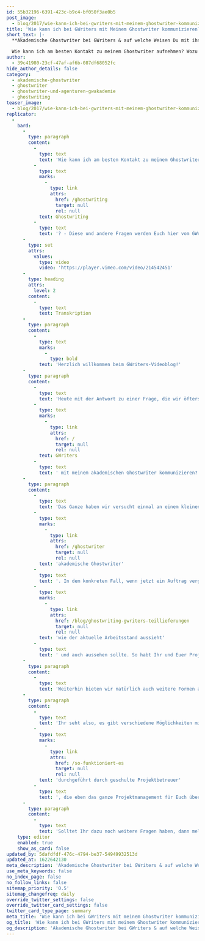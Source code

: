 ```yaml
---
id: 55b32196-6391-423c-b9c4-bf050f3ae0b5
post_image:
  - blog/2017/wie-kann-ich-bei-gwriters-mit-meinem-ghostwriter-kommunizieren/Ghostwriter-Kommunikation.png
title: 'Wie kann ich bei GWriters mit Meinem Ghostwriter kommunizieren?'
short_text: |-
  **Akademische Ghostwriter bei GWriters & auf welche Weisen Du mit ihnen kommunizieren kannst.**

  Wie kann ich am besten Kontakt zu meinem Ghostwriter aufnehmen? Wozu sind Projektbetreuer bei GWriters da und was genau machen sie beim Ghostwriting? - Diese und andere Fragen werden Euch hier vom GWriters-Gründer Marcel Kopper beantwortet...
author:
  - 39c41980-23cf-47af-af6b-087df68052fc
hide_author_details: false
category:
  - akademische-ghostwriter
  - ghostwriter
  - ghostwriter-und-agenturen-gwakademie
  - ghostwriting
teaser_image:
  - blog/2017/wie-kann-ich-bei-gwriters-mit-meinem-ghostwriter-kommunizieren/Ghostwriter-Kommunikation.png
replicator:
  -
    bard:
      -
        type: paragraph
        content:
          -
            type: text
            text: 'Wie kann ich am besten Kontakt zu meinem Ghostwriter aufnehmen? Wozu sind Projektbetreuer bei GWriters da und was genau machen sie beim '
          -
            type: text
            marks:
              -
                type: link
                attrs:
                  href: /ghostwriting
                  target: null
                  rel: null
            text: Ghostwriting
          -
            type: text
            text: '? - Diese und andere Fragen werden Euch hier vom GWriters-Gründer Marcel Kopper beantwortet.'
      -
        type: set
        attrs:
          values:
            type: video
            video: 'https://player.vimeo.com/video/214542451'
      -
        type: heading
        attrs:
          level: 2
        content:
          -
            type: text
            text: Transkription
      -
        type: paragraph
        content:
          -
            type: text
            marks:
              -
                type: bold
            text: 'Herzlich willkommen beim GWriters-Videoblog!'
      -
        type: paragraph
        content:
          -
            type: text
            text: 'Heute mit der Antwort zu einer Frage, die wir öfters gestellt bekommen, und zwar: Wie kann ich denn bei '
          -
            type: text
            marks:
              -
                type: link
                attrs:
                  href: /
                  target: null
                  rel: null
            text: GWriters
          -
            type: text
            text: ' mit meinem akademischen Ghostwriter kommunizieren?'
      -
        type: paragraph
        content:
          -
            type: text
            text: 'Das Ganze haben wir versucht einmal an einem kleinen Schaubild zu verdeutlichen. Und zwar ist die Konstellation folgendermaßen: Wir haben auf der linken Seite den Kunden, in der Mitte steht GWriters (ich erkläre gleich nochmal wie genau) und am Ende eben der '
          -
            type: text
            marks:
              -
                type: link
                attrs:
                  href: /ghostwriter
                  target: null
                  rel: null
            text: 'akademische Ghostwriter'
          -
            type: text
            text: '. In dem konkreten Fall, wenn jetzt ein Auftrag vergeben wird, ist es so, dass der Kunde sowieso erstmal einen geschulten Projektbetreuer zur Verfügung gestellt bekommt, der dann eben alles weitere mit dem Autor/ mit dem akademischen Ghostwriter klären kann. Dieser geschulte Projektbetreuer kümmert sich nicht nur darum, dass wirklich keine personenbezogenen Daten weitergegeben werden, dass alles also anonym bleibt. Er kümmert sich auch natürlich darum, dass jedes Feedback eingehalten/eingearbeitet wird, dass jede Deadline eingehalten wird, also dass Euer akademischer Ghostwriter auch wirklich pünktlich das an Euch liefert, was Ihr eben erhalten möchtet. Und dieser Projektbetreuer kann auch natürlich die Kommunikation zwischen Euch und dem Autor direkt herstellen, auf verschiedene Art und Weise. Wir bevorzugen natürlich immer den schriftlichen Weg, also das einfachste ist per Email. Einfach aus dem Grund, dass die Anweisungen, die dann von Kundenseite kommen, so auch immer nachvollziehbar und auch immer nachverfolgbar sind und man genau den Überblick hat '
          -
            type: text
            marks:
              -
                type: link
                attrs:
                  href: /blog/ghostwriting-gwriters-teillieferungen
                  target: null
                  rel: null
            text: 'wie der aktuelle Arbeitsstand aussieht'
          -
            type: text
            text: ' und auch aussehen sollte. So habt Ihr und Euer Projektbetreuer eben immer die Möglichkeit zu prüfen "Macht der akademische Ghostwriter denn jetzt genau das, was er soll?"'
      -
        type: paragraph
        content:
          -
            type: text
            text: 'Weiterhin bieten wir natürlich auch weitere Formen an - wie z.B. Kommunikation per Skype oder per Telefon. In der Regel wird bei einem Auftrag auch immer eine initiale Telefonkonferenz zwischen dem Kunden und dem akademischen Ghostwriter durchgeführt - damit schon die ersten Fragen geklärt werden. Natürlich könnt Ihr auch jederzeit Euren Projektbetreuer anrufen und wünschen, dass auch jetzt eine Telefonkonferenz eingeleitet wird bei z.B. kleineren Zwischenfragen, bei Erkundigungen nach dem aktuellen Stand, usw.'
      -
        type: paragraph
        content:
          -
            type: text
            text: 'Ihr seht also, es gibt verschiedene Möglichkeiten mit Eurem akademischen Ghostwriter auch direkt in den Kontakt zu kommen. Allerdings immer vor dem Hintergrund, dass wir alles anonym halten, dass wir absolute Diskretion walten lassen. Das ganze wird '
          -
            type: text
            marks:
              -
                type: link
                attrs:
                  href: /so-funktioniert-es
                  target: null
                  rel: null
            text: 'durchgeführt durch geschulte Projektbetreuer'
          -
            type: text
            text: ', die eben das ganze Projektmanagement für Euch übernehmen und trotzdem eine lückenlose Kommunikation herstellen. Und das mit verschiedenen Mitteln auf verschiedenen Wegen.'
      -
        type: paragraph
        content:
          -
            type: text
            text: 'Solltet Ihr dazu noch weitere Fragen haben, dann meldet Euch doch einfach bei Eurem Projektbetreuer oder, falls Ihr noch kein Kunde seid: Ruft einfach bei uns an! Wir beantworten Euch gerne alle Fragen und in diesem Sinne danke ich Euch für''s Anschauen und sage: Alles Gute, bis zum nächsten mal!'
    type: editor
    enabled: true
    show_as_card: false
updated_by: 5dafdfdf-476c-4794-be37-54949932513d
updated_at: 1622642130
meta_description: 'Akademische Ghostwriter bei GWriters & auf welche Weisen Du mit ihnen kommunizieren kannst.'
use_meta_keywords: false
no_index_page: false
no_follow_links: false
sitemap_priority: '0.5'
sitemap_changefreq: daily
override_twitter_settings: false
override_twitter_card_settings: false
twitter_card_type_page: summary
meta_title: 'Wie kann ich bei GWriters mit meinem Ghostwriter kommunizieren?'
og_title: 'Wie kann ich bei GWriters mit meinem Ghostwriter kommunizieren?'
og_description: 'Akademische Ghostwriter bei GWriters & auf welche Weisen Du mit ihnen kommunizieren kannst.'
---
```

